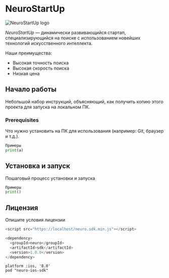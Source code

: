 # NeuroStartUp

![NeuroStartUp logo](https://camo.githubusercontent.com/c6727c717cad1e4820481abb87524f90782445c5/68747470733a2f2f692e696d6775722e636f6d2f495a4f525769492e706e67)

*NeuroStartUp* — динамически развивающийся стартап, специализирующийся на поиске с использованием новейших
 технологий искусственного интеллекта.

Наши преимущества:
* Высокая точность поиска
* Высокая скорость поиска
* Низкая цена

## Начало работы
Небольшой набор инструкций, объясняющий, как получить копию этого проекта для запуска на локальном ПК.

### Prerequisites
Что нужно установить на ПК для использования (например: Git, браузер и т.д.).
```python
Примеры
print(a)
```
## Установка и запуск
Пошаговый процесс установки и запуска

```python
Примеры
print()
```
## Лицензия
Опишите условия лицензии

```JavaScript
<script src="https://localhost/neuro.sdk.min.js"></script>
```

```Java
<dependency>
  <groupId>neuro</groupId>
  <artifactId>sdk</artifactId>
  <version>1.0.0</version>
</dependency>
```

```iOS
platform :ios, '8.0'
pod "neuro-ios-sdk"
```